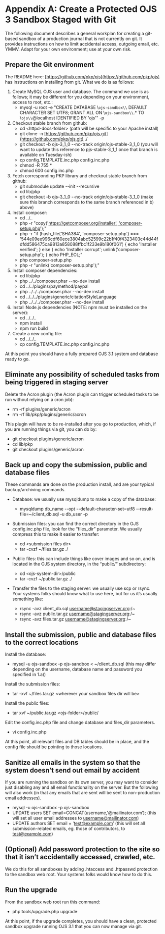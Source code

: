 # Appendix A: Create a Protected OJS 3 Sandbox Staged with Git

The following document describes a general workplan for creating a git-based sandbox of a production journal that is not currently on git. It provides instructions on how to limit accidental access, outgoing email, etc. YMMV. Adapt for your own environment; use at your own risk.

## Prepare the Git environment

The README here: [https://github.com/pkp/ojs](https://github.com/pkp/ojs) has instructions on installing from git. What we do is as follows:

1. Create MySQL OJS user and database. The command we use is as follows; it may be different for you depending on your environment, access to root, etc.:  
   * mysql -u root -e "CREATE DATABASE \\`ojs-sandbox\\` DEFAULT CHARACTER SET UTF8; GRANT ALL ON \\`ojs-sandbox\\`.\* TO \\`ojs\\`@localhost IDENTIFIED BY 'ojs'" -p
2. Checkout stable branch from github:
   * cd &lt;httpd-docs-folder&gt; \(path will be specific to your Apache install\)
   * git clone -n [https://github.com/pkp/ojs.git](https://github.com/pkp/ojs.git) ./
   * git checkout -b ojs-3\_1\_0 --no-track origin/ojs-stable-3\_1\_0 \(you will want to update this reference to pjs-stable-3\_1\_1 once that branch is available on Tuesday-ish\)
   * cp config.TEMPLATE.inc.php config.inc.php
   * chmod -R 755 \*
   * chmod 600 config.inc.php
3. Fetch corresponding PKP library and checkout stable branch from github:
   * git submodule update --init --recursive
   * cd lib/pkp
   * git checkout -b ojs-3\_1\_0 --no-track origin/ojs-stable-3\_1\_0 \(make sure this branch corresponds to the same branch referenced in b\) above\)
4. Install composer:
   * cd ../..
   * php -r "copy\('[https://getcomposer.org/installer', 'composer-setup.php](https://getcomposer.org/installer',%20'composer-setup.php)'\);"
   * php -r "if \(hash\_file\('SHA384', 'composer-setup.php'\) === '544e09ee996cdf60ece3804abc52599c22b1f40f4323403c44d44fdfdd586475ca9813a858088ffbc1f233e9b180f061'\) { echo 'Installer verified'; } else { echo 'Installer corrupt'; unlink\('composer-setup.php'\); } echo PHP\_EOL;"
   * php composer-setup.php
   * php -r "unlink\('composer-setup.php'\);"
5. Install composer dependencies:
   * cd lib/pkp
   * php ../../composer.phar --no-dev install
   * cd ../../plugins/paymethod/paypal
   * php ../../../composer.phar --no-dev install
   * cd ../../../plugins/generic/citationStyleLanguage
   * php ../../../composer.phar --no-dev install
6. Install Node.js dependencies \(NOTE: npm must be installed on the server\):
   * cd ../../..
   * npm install
   * npm run build 
7. Create a new config file:
   * cd ../../..
   * cp config.TEMPLATE.inc.php config.inc.php

At this point you should have a fully prepared OJS 3.1 system and database ready to go.

## **Eliminate any possibility of scheduled tasks from being triggered in staging server**

Delete the Acron plugin \(the Acron plugin can trigger scheduled tasks to be run without relying on a cron job\):

* rm -rf plugins/generic/acron
* rm -rf lib/pkp/plugins/generic/acron

This plugin will have to be re-installed after you go to production, which, if you are running things via git, you can do by:

* git checkout plugins/generic/acron
* cd lib/pkp
* git checkout plugins/generic/acron

## Back up and copy the submission, public and database files

These commands are done on the production install, and are your typical backup/archiving commands.

* Database: we usually use mysqldump to make a copy of the database:
  * mysqldump db\_name --opt --default-character-set=utf8 --result-file=~/client\_db.sql -u db\_user -p
* Submission files: you can find the correct directory in the OJS config.inc.php file, look for the “files\_dir” parameter. We usually compress this to make it easier to transfer:
  * cd &lt;submission files dir&gt;
  * tar -cvzf ~/files.tar.gz ./
* Public files: this can include things like cover images and so on, and is located in the OJS system directory, in the “public/“ subdirectory:
  * cd &lt;ojs-system-dir&gt;/public
  * tar -cvzf ~/public.tar.gz ./
* Transfer the files to the staging server: we usually use scp or rsync. Your systems folks should know what to use here, but for us it’s usually something like:

  * rsync -avz client\_db.sql username@stagingserver.org:/~
  * rsync -avz public.tar.gz username@stagingserver.org:/~
  * rsync -avz files.tar.gz username@stagingserver.org:/~

## Install the submission, public and database files to the correct locations

Install the database:

* mysql -u ojs-sandbox -p ojs-sandbox &lt; ~/client\_db.sql \(this may differ depending on the username, database name and password you specified in 1.a\)\)

Install the submission files:

* tar -xvf ~/files.tar.gz &lt;wherever your sandbox files dir will be&gt;

Install the public files:

* tar xvf ~/public.tar.gz &lt;ojs-folder&gt;/public/

Edit the config.inc.php file and change database and files\_dir parameters.

* vi config.inc.php

At this point, all relevant files and DB tables should be in place, and the config file should be pointing to those locations.

## Sanitize all emails in the system so that the system doesn’t send out email by accident

If you are running the sandbox on its own server, you may want to consider just disabling any and all email functionality on the server. But the following will also work \(in that any emails that are sent will be sent to non-production email addresses\).

* mysql -u ojs-sandbox -p ojs-sandbox
* UPDATE users SET email=CONCAT\(username,'@mailinator.com’\); \(this will set all user email addresses to username@mailinator.com\)
* UPDATE authors SET email = 'test@example.com’ \(this will set all submission-related emails, eg. those of contributors, to test@example.com\)

##  **\(Optional\) Add password protection to the site so that it isn’t accidentally accessed, crawled, etc.**

We do this for all sandboxes by adding .htaccess and .htpasswd protection to the sandbox web root. Your systems folks would know how to do this.

## **Run the upgrade**

From the sandbox web root run this command:

* php tools/upgrade.php upgrade

At this point, if the upgrade completes, you should have a clean, protected sandbox upgrade running OJS 3.1 that you can now manage via git.

  
  


